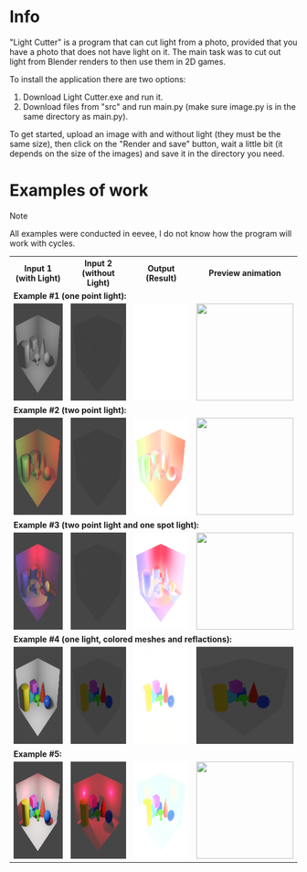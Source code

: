 <h1>Info</h1>

<p>"Light Cutter" is a program that can cut light from a photo, provided that you have a photo that does not have light on it. The main task was to cut out light from Blender renders to then use them in 2D games.</p>
<p>To install the application there are two options: 
  <ol>
    <li>Download Light Cutter.exe and run it.</li>
    <li>Download files from "src" and run main.py (make sure image.py is in the same directory as main.py).</li>
  </ol>
</p>
<p>To get started, upload an image with and without light (they must be the same size), then click on the "Render and save" button, wait a little bit (it depends on the size of the images) and save it in the directory you need.</p>


<h1>Examples of work</h1>

<table border=0>
  <tr>
    <th>Input 1 (with Light)</th>
    <th>Input 2 (without Light)</th>
    <th>Output (Result)</th>
    <th>Preview animation</th>
  </tr>

  <tr><td colspan=4><b>Example #1 (one point light):</b></td></tr>
  
  <tr>
    <td><img src="/test_images/test_1/test_1_light.png" width="170px" height="170px"></td>
    <td><img src="/test_images/test_1/test_nolight.png" width="170px" height="170px"></td>
    <td><img src="/test_images/test_1/test_1_mask.png" width="170px" height="170px"></td>
    <td><img src="/test_images/test_1/Test_1.gif" width="170px" height="170px"></td>
  </tr>

  <tr><td colspan=4><b>Example #2 (two point light):</b></td></tr>
  
  <tr>
    <td><img src="/test_images/test_2/test_2_light.png" width="170px" height="170px"></td>
    <td><img src="/test_images/test_2/test_nolight.png" width="170px" height="170px"></td>
    <td><img src="/test_images/test_2/test_2_mask.png" width="170px" height="170px"></td>
    <td><img src="/test_images/test_2/Test_2.gif" width="170px" height="170px"></td>
  </tr>

  <tr><td colspan=4><b>Example #3 (two point light and one spot light):</b></td></tr>
  
  <tr>
    <td><img src="/test_images/test_3/test_3_light.png" width="170px" height="170px"></td>
    <td><img src="/test_images/test_3/test_nolight.png" width="170px" height="170px"></td>
    <td><img src="/test_images/test_3/test_3_mask.png" width="170px" height="170px"></td>
    <td><img src="/test_images/test_3/Test_3_final.gif" width="170px" height="170px"></td>
  </tr>

  <tr><td colspan=4><b>Example #4 (one light, colored meshes and reflactions):</b></td></tr>
  
  <tr>
    <td><img src="/test_images/test_4/test_4_light.png" width="170px" height="170px"></td>
    <td><img src="/test_images/test_4/test_4_nolight.png" width="170px" height="170px"></td>
    <td><img src="/test_images/test_4/test_4_mask.png" width="170px" height="170px"></td>
    <td><img src="/test_images/test_4/Test_4.gif" width="170px" height="170px"></td>
  </tr>

  <tr><td colspan=4><b>Example #5:</b></td></tr>
  
  <tr>
    <td><img src="/test_images/test_5/test_5_light.png" width="170px" height="170px"></td>
    <td><img src="/test_images/test_5/test_5_nolight.png" width="170px" height="170px"></td>
    <td><img src="/test_images/test_5/test_5_mask.png" width="170px" height="170px"></td>
    <td><img src="/test_images/test_5/Test_5.gif" width="170px" height="170px"></td>
  </tr>
  
  > [!NOTE]
  > All examples were conducted in eevee, I do not know how the program will work with cycles.
</table>


